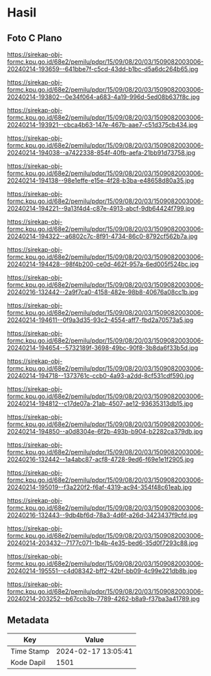 # Hasil

## Foto C Plano

https://sirekap-obj-formc.kpu.go.id/68e2/pemilu/pdpr/15/09/08/20/03/1509082003006-20240214-193659--641bbe7f-c5cd-43dd-b1bc-d5a6dc264b65.jpg

https://sirekap-obj-formc.kpu.go.id/68e2/pemilu/pdpr/15/09/08/20/03/1509082003006-20240214-193802--0e34f064-a683-4a19-996d-5ed08b637f8c.jpg

https://sirekap-obj-formc.kpu.go.id/68e2/pemilu/pdpr/15/09/08/20/03/1509082003006-20240214-193921--cbca4b63-147e-467b-aae7-c51d375cb434.jpg

https://sirekap-obj-formc.kpu.go.id/68e2/pemilu/pdpr/15/09/08/20/03/1509082003006-20240214-194038--a7422338-854f-40fb-aefa-21bb91d73758.jpg

https://sirekap-obj-formc.kpu.go.id/68e2/pemilu/pdpr/15/09/08/20/03/1509082003006-20240214-194138--98e1effe-e15e-4f28-b3ba-e48658d80a35.jpg

https://sirekap-obj-formc.kpu.go.id/68e2/pemilu/pdpr/15/09/08/20/03/1509082003006-20240214-194221--9a13f4d4-c87e-4913-abcf-9db64424f799.jpg

https://sirekap-obj-formc.kpu.go.id/68e2/pemilu/pdpr/15/09/08/20/03/1509082003006-20240214-194322--a6802c7c-8f91-4734-86c0-8792cf562b7a.jpg

https://sirekap-obj-formc.kpu.go.id/68e2/pemilu/pdpr/15/09/08/20/03/1509082003006-20240214-194428--98f4b200-ce0d-462f-957a-6ed005f524bc.jpg

https://sirekap-obj-formc.kpu.go.id/68e2/pemilu/pdpr/15/09/08/20/03/1509082003006-20240216-132442--2a9f7ca0-4158-482e-98b8-40676a08cc1b.jpg

https://sirekap-obj-formc.kpu.go.id/68e2/pemilu/pdpr/15/09/08/20/03/1509082003006-20240214-194611--0f9a3d35-93c2-4554-aff7-fbd2a70573a5.jpg

https://sirekap-obj-formc.kpu.go.id/68e2/pemilu/pdpr/15/09/08/20/03/1509082003006-20240214-194654--5732189f-3698-49bc-90f8-3b8da6f33b5d.jpg

https://sirekap-obj-formc.kpu.go.id/68e2/pemilu/pdpr/15/09/08/20/03/1509082003006-20240214-194718--1373761c-ccb0-4a93-a2dd-8cf531cdf590.jpg

https://sirekap-obj-formc.kpu.go.id/68e2/pemilu/pdpr/15/09/08/20/03/1509082003006-20240214-194812--c17de07a-21ab-4507-ae12-93635313db15.jpg

https://sirekap-obj-formc.kpu.go.id/68e2/pemilu/pdpr/15/09/08/20/03/1509082003006-20240214-194850--a0d8304e-6f2b-493b-b904-b2282ca379db.jpg

https://sirekap-obj-formc.kpu.go.id/68e2/pemilu/pdpr/15/09/08/20/03/1509082003006-20240216-132442--1a4abc87-acf8-4728-9ed6-f69e1e1f2905.jpg

https://sirekap-obj-formc.kpu.go.id/68e2/pemilu/pdpr/15/09/08/20/03/1509082003006-20240214-195019--f3a220f2-f6af-4319-ac94-354f48c61eab.jpg

https://sirekap-obj-formc.kpu.go.id/68e2/pemilu/pdpr/15/09/08/20/03/1509082003006-20240216-132443--9db4bf6d-78a3-4d6f-a26d-3423437f9cfd.jpg

https://sirekap-obj-formc.kpu.go.id/68e2/pemilu/pdpr/15/09/08/20/03/1509082003006-20240214-203432--7177c071-1b4b-4e35-bed6-35d0f7293c88.jpg

https://sirekap-obj-formc.kpu.go.id/68e2/pemilu/pdpr/15/09/08/20/03/1509082003006-20240214-195551--c4d08342-bff2-42bf-bb09-4c99e221db8b.jpg

https://sirekap-obj-formc.kpu.go.id/68e2/pemilu/pdpr/15/09/08/20/03/1509082003006-20240214-203252--b67ccb3b-7789-4262-b8a9-f37ba3a41789.jpg


## Metadata

| Key        | Value               |
| ---------- | ------------------- |
| Time Stamp | 2024-02-17 13:05:41 |
| Kode Dapil | 1501                |



